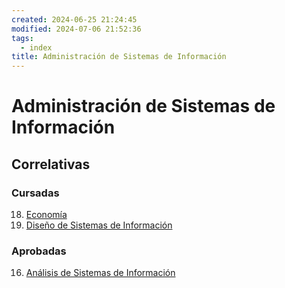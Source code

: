 ```yaml
---
created: 2024-06-25 21:24:45
modified: 2024-07-06 21:52:36
tags:
  - index
title: Administración de Sistemas de Información
---
```


# Administración de Sistemas de Información

## Correlativas

### Cursadas

18. [Economía](Economía.md)
23. [Diseño de Sistemas de Información](Diseño%20de%20Sistemas%20de%20Información.md)

### Aprobadas

16. [Análisis de Sistemas de Información](Análisis%20de%20Sistemas%20de%20Información.md)
